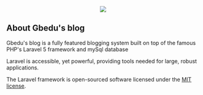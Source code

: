 <p align="center"><img src="https://laravel.com/assets/img/components/logo-laravel.svg"></p>



## About Gbedu's blog

Gbedu's blog is a fully featured blogging system built on top of the famous PHP's Laravel 5 framework
and mySql database


Laravel is accessible, yet powerful, providing tools needed for large, robust applications.



The Laravel framework is open-sourced software licensed under the [MIT license](https://opensource.org/licenses/MIT).
